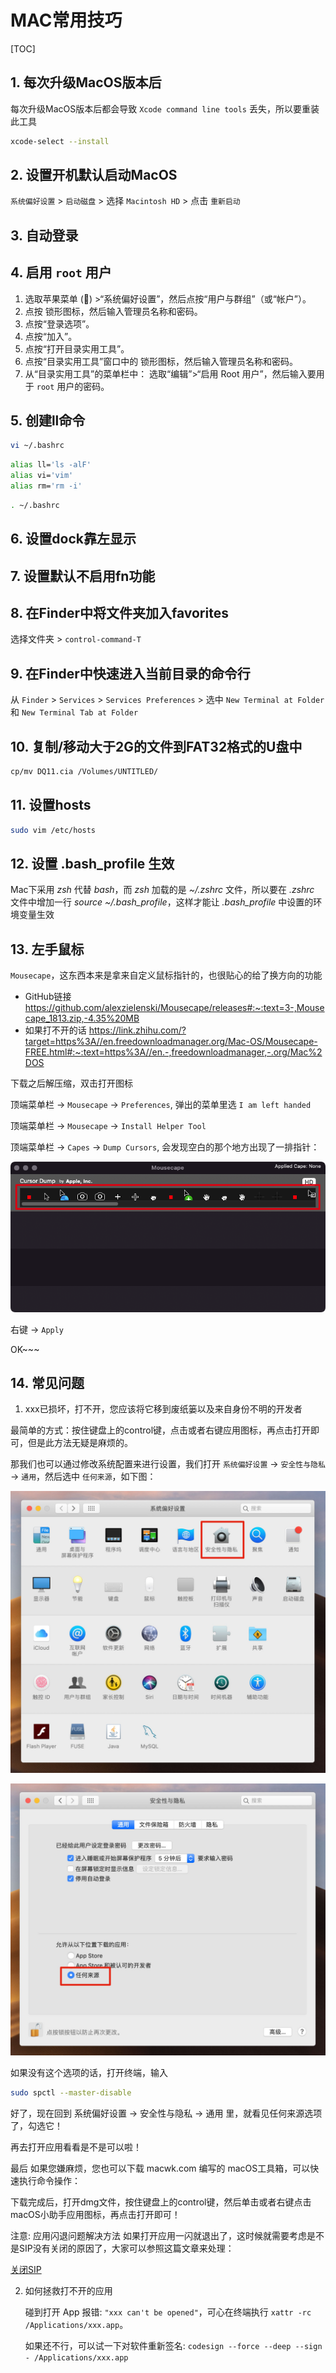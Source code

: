 # MAC常用技巧

[TOC]

## 1. 每次升级MacOS版本后

每次升级MacOS版本后都会导致 `Xcode command line tools` 丢失，所以要重装此工具

```sh
xcode-select --install
```

## 2. 设置开机默认启动MacOS

`系统偏好设置` > `启动磁盘` > 选择 `Macintosh HD` > 点击 `重新启动`

## 3. 自动登录

## 4. 启用 ```root``` 用户

1. 选取苹果菜单 () >“系统偏好设置”，然后点按“用户与群组”（或“帐户”）。
2. 点按 锁形图标，然后输入管理员名称和密码。
3. 点按“登录选项”。
4. 点按“加入”。
5. 点按“打开目录实用工具”。
6. 点按“目录实用工具”窗口中的 锁形图标，然后输入管理员名称和密码。
7. 从“目录实用工具”的菜单栏中：
 选取“编辑”>“启用 Root 用户”，然后输入要用于 ```root``` 用户的密码。

## 5. 创建ll命令

```sh
vi ~/.bashrc
```

```sh
alias ll='ls -alF'
alias vi='vim'
alias rm='rm -i'
```

```sh
. ~/.bashrc
```

## 6. 设置dock靠左显示


## 7. 设置默认不启用fn功能

## 8. 在Finder中将文件夹加入favorites

选择文件夹 > ```control-command-T```

## 9. 在Finder中快速进入当前目录的命令行

从 ```Finder``` > ```Services``` > ```Services Preferences``` > 选中 ```New Terminal at Folder``` 和 ```New Terminal Tab at Folder```

## 10. 复制/移动大于2G的文件到FAT32格式的U盘中

```sh
cp/mv DQ11.cia /Volumes/UNTITLED/
```

## 11. 设置hosts

```sh
sudo vim /etc/hosts
```

## 12. 设置 .bash_profile 生效

Mac下采用 *zsh* 代替 *bash*，而 *zsh* 加载的是 *~/.zshrc* 文件，所以要在 *.zshrc* 文件中增加一行 *source ~/.bash_profile*，这样才能让 *.bash_profile* 中设置的环境变量生效

## 13. 左手鼠标

`Mousecape`，这东西本来是拿来自定义鼠标指针的，也很贴心的给了换方向的功能

- GitHub链接
<https://github.com/alexzielenski/Mousecape/releases#:~:text=3-,Mousecape_1813.zip,-4.35%20MB>
- 如果打不开的话
<https://link.zhihu.com/?target=https%3A//en.freedownloadmanager.org/Mac-OS/Mousecape-FREE.html#:~:text=https%3A//en.-,freedownloadmanager,-.org/Mac%2DOS>

下载之后解压缩，双击打开图标

顶端菜单栏 -> `Mousecape` -> `Preferences`, 弹出的菜单里选 `I am left handed`

顶端菜单栏 -> `Mousecape` -> `Install Helper Tool`

顶端菜单栏 -> `Capes` -> `Dump Cursors`, 会发现空白的那个地方出现了一排指针：

![CursorDump](CursorDump.png)

右键 -> `Apply`

OK~~~


## 14. 常见问题

1. xxx已损坏，打不开，您应该将它移到废纸篓以及来自身份不明的开发者

最简单的方式：按住键盘上的control键，点击或者右键应用图标，再点击打开即可，但是此方法无疑是麻烦的。

那我们也可以通过修改系统配置来进行设置，我们打开 `系统偏好设置` -> `安全性与隐私` -> `通用`，然后选中 `任何来源`，如下图：

![常见问题1-1](常见问题1-1.jpg)

![常见问题1-2](常见问题1-2.jpg)

如果没有这个选项的话，打开终端，输入

```sh
sudo spctl --master-disable
```

好了，现在回到 系统偏好设置 -> 安全性与隐私 -> 通用 里，就看见任何来源选项了，勾选它！

再去打开应用看看是不是可以啦！

最后
如果您嫌麻烦，您也可以下载 macwk.com 编写的 macOS工具箱，可以快速执行命令操作：

下载完成后，打开dmg文件，按住键盘上的control键，然后单击或者右键点击macOS小助手应用图标，再点击打开即可！

注意: 应用闪退问题解决方法
如果打开应用一闪就退出了，这时候就需要考虑是不是SIP没有关闭的原因了，大家可以参照这篇文章来处理：

[关闭SIP](https://www.macwk.com/article/sipmac)

2. 如何拯救打不开的应用

   碰到打开 App 报错: `"xxx can't be opened"`，可心在终端执行 `xattr -rc /Applications/xxx.app`。

   如果还不行，可以试一下对软件重新签名: `codesign --force --deep --sign - /Applications/xxx.app`
